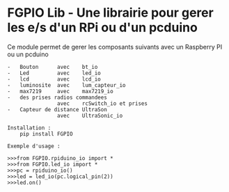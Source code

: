 FGPIO Lib - Une librairie pour gerer les e/s d'un RPi ou d'un pcduino
========================================================================

Ce module permet de gerer les composants suivants avec un Raspberry PI ou un pcduino

	-	Bouton		avec 	bt_io
	-	Led			avec	led_io
	-	lcd			avec 	lcd_io
	-	luminosite	avec	lum_capteur_io
	-	max7219		avec	max7219_io
	-	des prises radios commandees
					avec	rcSwitch_io et prises
	-	Capteur de distance UltraSon
					avec	UltraSonic_io

	Installation :
		pip install FGPIO
	
	Exemple d'usage :
	
	>>>from FGPIO.rpiduino_io import *
	>>>from FGPIO.led_io import *
	>>>pc = rpiduino_io()
	>>>led = led_io(pc.logical_pin(2))
	>>>led.on()
	